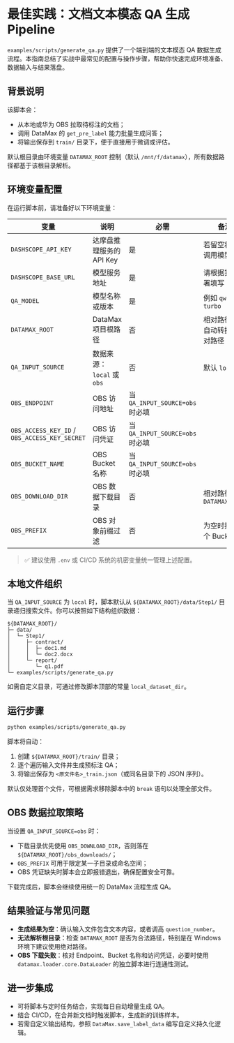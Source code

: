 # 最佳实践：文档文本模态 QA 生成 Pipeline

`examples/scripts/generate_qa.py` 提供了一个端到端的文本模态 QA 数据生成流程。本指南总结了实战中最常见的配置与操作步骤，帮助你快速完成环境准备、数据输入与结果落盘。

## 背景说明

该脚本会：

- 从本地或华为 OBS 拉取待标注的文档；
- 调用 DataMax 的 `get_pre_label` 能力批量生成问答；
- 将输出保存到 `train/` 目录下，便于直接用于微调或评估。

默认根目录由环境变量 `DATAMAX_ROOT` 控制（默认 `/mnt/f/datamax`），所有数据路径都基于该根目录解析。

## 环境变量配置

在运行脚本前，请准备好以下环境变量：

| 变量 | 说明 | 必需 | 备注 |
| --- | --- | --- | --- |
| `DASHSCOPE_API_KEY` | 达摩盘推理服务的 API Key | 是 | 若留空将无法调用模型 |
| `DASHSCOPE_BASE_URL` | 模型服务地址 | 是 | 请根据实际部署填写 |
| `QA_MODEL` | 模型名称或版本 | 是 | 例如 `qwen-turbo` |
| `DATAMAX_ROOT` | DataMax 项目根路径 | 否 | 相对路径会被自动转换为绝对路径 |
| `QA_INPUT_SOURCE` | 数据来源：`local` 或 `obs` | 否 | 默认 `local` |
| `OBS_ENDPOINT` | OBS 访问地址 | 当 `QA_INPUT_SOURCE=obs` 时必填 | |
| `OBS_ACCESS_KEY_ID` / `OBS_ACCESS_KEY_SECRET` | OBS 访问凭证 | 当 `QA_INPUT_SOURCE=obs` 时必填 | |
| `OBS_BUCKET_NAME` | OBS Bucket 名称 | 当 `QA_INPUT_SOURCE=obs` 时必填 | |
| `OBS_DOWNLOAD_DIR` | OBS 数据下载目录 | 否 | 相对路径基于 `DATAMAX_ROOT` |
| `OBS_PREFIX` | OBS 对象前缀过滤 | 否 | 为空时拉取整个 Bucket |

> ✅ 建议使用 `.env` 或 CI/CD 系统的机密变量统一管理上述配置。

## 本地文件组织

当 `QA_INPUT_SOURCE` 为 `local` 时，脚本默认从 `${DATAMAX_ROOT}/data/Step1/` 目录递归搜索文件。你可以按照如下结构组织数据：

```
${DATAMAX_ROOT}/
├─ data/
│  └─ Step1/
│     ├─ contract/
│     │  ├─ doc1.md
│     │  └─ doc2.docx
│     └─ report/
│        └─ q1.pdf
└─ examples/scripts/generate_qa.py
```

如需自定义目录，可通过修改脚本顶部的常量 `local_dataset_dir`。

## 运行步骤

```bash
python examples/scripts/generate_qa.py
```

脚本将自动：

1. 创建 `${DATAMAX_ROOT}/train/` 目录；
2. 逐个遍历输入文件并生成预标注 QA；
3. 将输出保存为 `<原文件名>_train.json`（或同名目录下的 JSON 序列）。

默认仅处理首个文件，可根据需求移除脚本中的 `break` 语句以处理全部文件。

## OBS 数据拉取策略

当设置 `QA_INPUT_SOURCE=obs` 时：

- 下载目录优先使用 `OBS_DOWNLOAD_DIR`，否则落在 `${DATAMAX_ROOT}/obs_downloads/`；
- `OBS_PREFIX` 可用于限定某一子目录或命名空间；
- OBS 凭证缺失时脚本会立即报错退出，确保配置安全可靠。

下载完成后，脚本会继续使用统一的 DataMax 流程生成 QA。

## 结果验证与常见问题

- **生成结果为空**：确认输入文件包含文本内容，或者调高 `question_number`。
- **无法解析根目录**：检查 `DATAMAX_ROOT` 是否为合法路径，特别是在 Windows 环境下建议使用绝对路径。
- **OBS 下载失败**：核对 Endpoint、Bucket 名称和访问凭证，必要时使用 `datamax.loader.core.DataLoader` 的独立脚本进行连通性测试。

## 进一步集成

- 可将脚本与定时任务结合，实现每日自动增量生成 QA。
- 结合 CI/CD，在合并新文档时触发脚本，生成新的训练样本。
- 若需自定义输出结构，参照 `DataMax.save_label_data` 编写自定义持久化逻辑。
